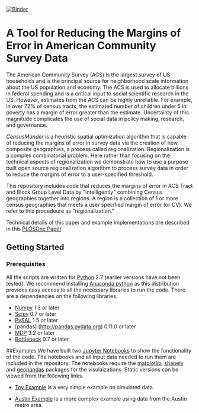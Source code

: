 [![Binder](https://mybinder.org/badge_logo.svg)](https://mybinder.org/v2/gh/cheginit/censumander/HEAD)

# A Tool for Reducing the Margins of Error in American Community Survey Data

The American Community Survey (ACS) is the largest survey of US households and is the principal source for neighborhood scale information about the US population and economy. The ACS is used to allocate billions in federal spending and is a critical input to social scientific research in the US. However, estimates from the ACS can be highly unreliable. For example, in over 72% of census tracts, the estimated number of children under 5 in poverty has a margin of error greater than the estimate. Uncertainty of this magnitude complicates the use of social data in policy making, research, and governance. 

*CensusMander* is a heuristic spatial optimization algorithm that is capable of reducing the margins of error in survey data via the creation of new composite geographies, a process called regionalization. Regionalization is a complex combinatorial problem. Here rather than focusing on the technical aspects of regionalization we demonstrate how to use a purpose built open source regionalization algorithm to process survey data in order to reduce the margins of error to a user-specified threshold.

This repository includes code that reduces the margins of error in ACS Tract and Block Group Level Data by "intelligently" combining Census geographies together into regions.  A region is a collection of 1 or more census geographies that meets a user specified margin of error (or CV).  We refer to this procedeure as "regionalization."  

Technical details of this paper and example implementations are described in this [PLOSOne Paper](http://journals.plos.org/plosone/article?id=10.1371/journal.pone.0115626#abstract0).


## Getting Started

### Prerequisites

All the scripts are written for [Python](http://www.python.org/) 2.7 (earlier
versions have not been tested). We recommend installing [Anaconda
python](https://www.continuum.io/downloads) as this distribution provides easy access to all the necessary libraries to run the code. There are a dependencies on the following libraries.  

* [Numpy](http://www.scipy.org/install.html) 1.3 or later
* [Scipy](http://www.scipy.org/install.html) 0.7 or later
* [PySAL](http://pysal.org) 1.5 or later
* [pandas] (http://pandas.pydata.org) 0.11.0 or later
* [MDP](http://mdp-toolkit.sourceforge.net) 3.2 or later
* [Bottleneck](https://pypi.python.org/pypi/Bottleneck) 0.7 or later


##Examples
We have built two [Jupyter Notebooks](https://jupyter.org/) to show the
functionality of the code.  The notebooks and all input data needed to run them are
included in the repository.  The notebooks require the
[matplotlib](http://matplotlib.org/), [shapely](http://toblerity.org/shapely/) and [geopandas](http://geopandas.org/) packages for the visulaizations. Static versions can be viewed from the following links.

* [Toy Example](http://nbviewer.ipython.org/github/geoss/ACS_Regionalization/blob/master/code/toy_example.ipynb)
  is a very simple example on simulated data.

* [Austin Example](http://nbviewer.ipython.org/github/geoss/ACS_Regionalization/blob/master/code/austin.ipynb)
  is a more complex example using data from the Austin metro area.






